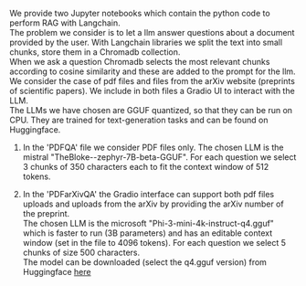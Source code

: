 We provide two Jupyter notebooks which contain the python code to perform RAG with Langchain. \
The problem we consider is to let a llm answer questions about a document provided by the user. With Langchain libraries we split the text into small chunks, store them in a Chromadb collection. \
When we ask a question Chromadb selects the most relevant chunks according to cosine similarity and these are added to the prompt for the llm. \
We consider the case of pdf files and files from the arXiv website (preprints of scientific papers). We include in both files a Gradio UI to interact with the LLM. \
The LLMs we have chosen are GGUF quantized, so that they can be run on CPU. They are trained for text-generation tasks and can be found on Huggingface.

1) In the 'PDFQA' file we consider PDF files only. The chosen LLM is the mistral "TheBloke--zephyr-7B-beta-GGUF". For each question we select 3 chunks of 350 characters each to fit the context window of 512 tokens.

2) In the 'PDFarXivQA' the Gradio interface can support both pdf files uploads and uploads from the arXiv by providing the arXiv number of the preprint. \
The chosen LLM is the microsoft "Phi-3-mini-4k-instruct-q4.gguf" which is faster to run (3B parameters) and has an editable context window (set in the file to 4096 tokens). For each question we select 5 chunks of size 500 characters. \
The model can be downloaded (select the q4.gguf version) from Huggingface [here](https://huggingface.co/microsoft/Phi-3-mini-4k-instruct-gguf/tree/main)
